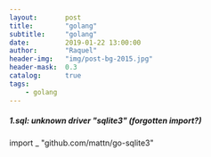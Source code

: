 ```yaml
---
layout:       post
title:        "golang"
subtitle:     "golang"
date:         2019-01-22 13:00:00
author:       "Raquel"
header-img:   "img/post-bg-2015.jpg"
header-mask:  0.3
catalog:      true
tags:
    - golang
---
```

##### 1.sql: unknown driver "sqlite3" (forgotten import?)
import _ "github.com/mattn/go-sqlite3"

